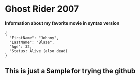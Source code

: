 # Ghost Rider 2007
#### Information about my favorite movie in syntax version
```
{
  "FirstName": "Johnny",
  "LastName": "Blaze",
  "Age": 32,
  "Status: Alive (also dead)
}
```
## This is just a Sample for trying the github
